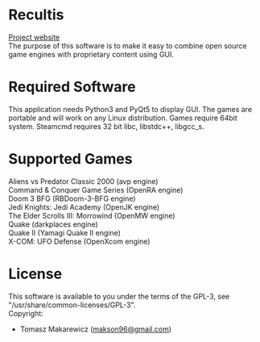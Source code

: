 # Recultis
[Project website](https://makson96.github.io/Recultis/) <br>
The purpose of this software is to make it easy to combine open source game engines with proprietary content using GUI.

# Required Software
This application needs Python3 and PyQt5 to display GUI. The games are portable and will work on any Linux distribution. Games require 64bit system. Steamcmd requires 32 bit libc, libstdc++, libgcc_s.

# Supported Games
Aliens vs Predator Classic 2000 (avp engine) <br>
Command & Conquer Game Series (OpenRA engine) <br>
Doom 3 BFG (RBDoom-3-BFG engine) <br>
Jedi Knights: Jedi Academy (OpenJK engine) <br>
The Elder Scrolls III: Morrowind (OpenMW engine) <br>
Quake (darkplaces engine) <br>
Quake II (Yamagi Quake II engine) <br>
X-COM: UFO Defense (OpenXcom engine) <br>

# License
This software is available to you under the terms of the GPL-3, see "/usr/share/common-licenses/GPL-3". <br>
Copyright:
- Tomasz Makarewicz (makson96@gmail.com)
